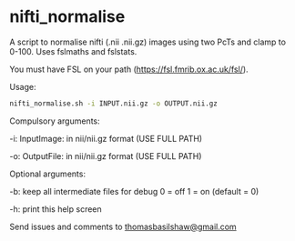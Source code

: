 # nifti_normalise
A script to normalise nifti (.nii .nii.gz) images using two PcTs and clamp to 0-100.
Uses fslmaths and fslstats.

You must have FSL on your path (https://fsl.fmrib.ox.ac.uk/fsl/).


Usage:
```bash 
nifti_normalise.sh -i INPUT.nii.gz -o OUTPUT.nii.gz 
```

Compulsory arguments:

-i: InputImage: in nii/nii.gz format (USE FULL PATH)

-o: OutputFile: in nii/nii.gz format (USE FULL PATH)

Optional arguments:

-b: keep all intermediate files for debug 0 = off 1 = on (default = 0)

-h: print this help screen

Send issues and comments to thomasbasilshaw@gmail.com
